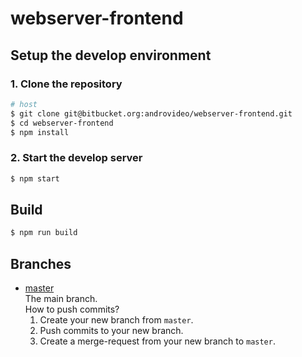 # webserver-frontend


## Setup the develop environment
### 1. Clone the repository
```bash
# host
$ git clone git@bitbucket.org:androvideo/webserver-frontend.git
$ cd webserver-frontend
$ npm install
```

### 2. Start the develop server
```bash
$ npm start
```


## Build
```bash
$ npm run build
```


## Branches
+ [master](http://192.168.100.137/cloud/webserver-frontend/tree/master)  
  The main branch.  
  How to push commits?
  1. Create your new branch from `master`.
  2. Push commits to your new branch.
  3. Create a merge-request from your new branch to `master`.
